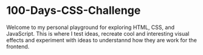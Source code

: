 # 100-Days-CSS-Challenge

Welcome to my personal playground for exploring HTML, CSS, and JavaScript. This is where I test ideas, recreate cool and interesting visual effects and experiment with ideas to understannd how they are work for the frontend.
